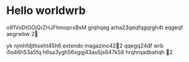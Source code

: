 # Hello worldwrb
o91VoDtGOjQrZHJFhmoprxBsM
grqhqeg
arha23qeqfqgqrgh4t
eqgeqf
aegrwbw
2￑


yk
njmhfdjthseht45h6
extendo magazino42￐2
qqegq24df
wrb
i5s46h53a5fq
h6sa3ygh56sgqj43au5js647k58
hrqhrqadbahqh
￑2
